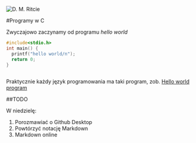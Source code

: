 ![D. M. Ritcie](http://upload.wikimedia.org/wikipedia/commons/c/c6/Dennis_MacAlistair_Ritchie.jpg)

#Programy w C

Zwyczajowo zaczynamy od programu *hello world*

```c
#include<stdio.h>
int main() {
  printf("hello world/n");
  return 0;
}
  
```

Praktycznie każdy język programowania ma taki program,
zob. [Hello world program][1]

[1]:http://en.wikipedia.org/wiki/Hello_world_program

##TODO 

W niedzielę:

1. Porozmawiać o Github Desktop
2. Powtórzyć notację Markdown
3. Markdown online
